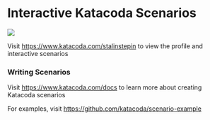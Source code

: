 # Interactive Katacoda Scenarios

[![](http://shields.katacoda.com/katacoda/stalinstepin/count.svg)](https://www.katacoda.com/stalinstepin "Get your profile on Katacoda.com")

Visit https://www.katacoda.com/stalinstepin to view the profile and interactive scenarios

### Writing Scenarios
Visit https://www.katacoda.com/docs to learn more about creating Katacoda scenarios

For examples, visit https://github.com/katacoda/scenario-example
